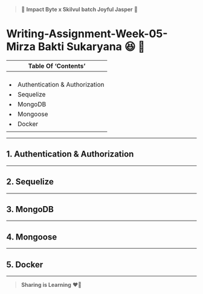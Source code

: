 > 🦖 **Impact Byte x Skilvul batch Joyful Jasper** 🐲
# Writing-Assignment-Week-05-Mirza Bakti Sukaryana 😆 🚀

| Table Of ‘Contents’ |
| ---------------------- |
| <ol> |
|  <li>Authentication & Authorization</li> |
|  <li>Sequelize</li> |
|  <li>MongoDB</li> |
|  <li>Mongoose</li> |
|  <li>Docker</li> |
| </ol> |

***

## 1. Authentication & Authorization

***

## 2. Sequelize

***

## 3. MongoDB

***

## 4. Mongoose

***

## 5. Docker

***

> **Sharing is Learning** ❤️‍🔥
